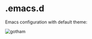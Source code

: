 .emacs.d
========

Emacs configuration with default theme:

![gotham](https://raw.githubusercontent.com/yedhukrishnan/.emacs.d/master/screenshots/screenshot.png)

